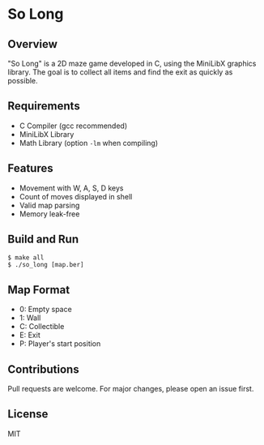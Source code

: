 # So Long

## Overview
"So Long" is a 2D maze game developed in C, using the MiniLibX graphics library. The goal is to collect all items and find the exit as quickly as possible.

## Requirements
- C Compiler (gcc recommended)
- MiniLibX Library
- Math Library (option `-lm` when compiling)

## Features
- Movement with W, A, S, D keys
- Count of moves displayed in shell
- Valid map parsing
- Memory leak-free

## Build and Run
```
$ make all
$ ./so_long [map.ber]
```

## Map Format
- 0: Empty space
- 1: Wall
- C: Collectible
- E: Exit
- P: Player's start position

## Contributions
Pull requests are welcome. For major changes, please open an issue first.

## License
MIT

